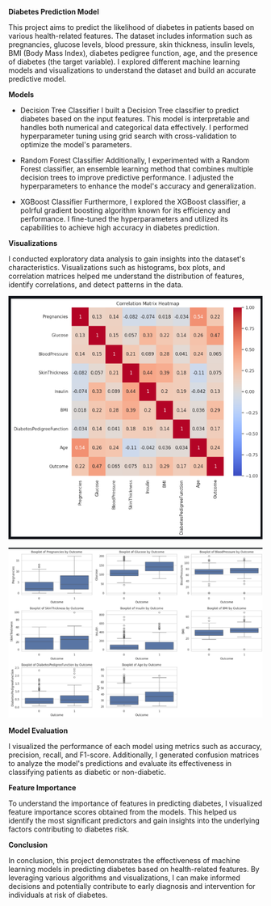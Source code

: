 **Diabetes Prediction Model**

This project aims to predict the likelihood of diabetes in patients based on various health-related features. The dataset includes information such as pregnancies, glucose levels, blood pressure, skin thickness, insulin levels, BMI (Body Mass Index), diabetes pedigree function, age, and the presence of diabetes (the target variable). I explored different machine learning models and visualizations to understand the dataset and build an accurate predictive model.

**Models** 

 - Decision Tree Classifier
    I built a Decision Tree classifier to predict diabetes based on the input features. This model is interpretable and handles both numerical and categorical data effectively. I performed hyperparameter tuning using grid search with cross-validation to optimize the model's parameters.

 - Random Forest Classifier
    Additionally, I experimented with a Random Forest classifier, an ensemble learning method that combines multiple decision trees to improve predictive performance. I adjusted the hyperparameters to enhance the model's accuracy and generalization.

 - XGBoost Classifier
    Furthermore, I explored the XGBoost classifier, a poIrful gradient boosting algorithm known for its efficiency and performance. I fine-tuned the hyperparameters and utilized its capabilities to achieve high accuracy in diabetes prediction.

**Visualizations**

I conducted exploratory data analysis to gain insights into the dataset's characteristics. Visualizations such as histograms, box plots, and correlation matrices helped me understand the distribution of features, identify correlations, and detect patterns in the data.

![alt text](image-1.png)

![alt text](image-2.png)

**Model Evaluation**

I visualized the performance of each model using metrics such as accuracy, precision, recall, and F1-score. Additionally, I generated confusion matrices to analyze the model's predictions and evaluate its effectiveness in classifying patients as diabetic or non-diabetic.

**Feature Importance**

To understand the importance of features in predicting diabetes, I visualized feature importance scores obtained from the models. This helped us identify the most significant predictors and gain insights into the underlying factors contributing to diabetes risk.

**Conclusion**

In conclusion, this project demonstrates the effectiveness of machine learning models in predicting diabetes based on health-related features. By leveraging various algorithms and visualizations, I can make informed decisions and potentially contribute to early diagnosis and intervention for individuals at risk of diabetes.

